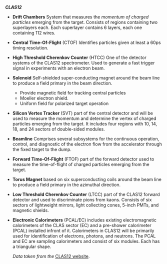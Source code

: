 ***CLAS12***

- **Drift Chambers** System that measures the *momentum of charged particles* emerging from the target. Consists of regions containing two superlayers each. Each superlayer contains 6 layers, each one containing 112 wires.
- **Central Time-Of-Flight** (CTOF) Identifies particles given at least a 60ps timing resolution.
- **High Threshold Cherenkov Counter** (HTCC) One of the detector systems of the CLAS12 spectrometer. Used to generate a fast trigger signal in experiments with an electron beam.
- **Solenoid** Self-shielded super-conducting magnet around the beam line to produce a field primary in the beam direction.
	- Provide magnetic field for tracking central particles 
	- Moeller electron shield.
	- Uniform field for polarized target operation
- **Silicon Vertex Tracker** (SVT) part of the central detector and will be used to measure the momentum and determine the vertex of charged particles emerging from the target. It includes four regions with 10, 14, 18, and 24 sectors of double-sided modules.
- **Beamline** Comprises several subsystems for the continuous operation, control, and diagnostic of the electron flow from the accelerator through the fixed target to the dump.
- **Forward Time-Of-Flight** (FTOF) part of the forward detector used to measure the time-of-flight of charged particles emerging from the target.
- **Torus Magnet** based on six superconducting coils around the beam line to produce a field primary in the azimuthal direction.
- **Low Threshold Cherenkov Counter** (LTCC) part of the CLAS12 forward detector and used to discriminate pions from kaons. Consists of six sectors of lightweight mirrors, light collecting cones, 5-inch PMTs, and magnetic shields.
- **Electronic Calorimeters** (PCAL/EC) includes existing electromagnetic calorimeters of the CLAS sector (EC) and a pre-shower calorimeter (PCAL) installed infront of it. Calorimeters in CLAS12 will be primarily used for identification of electrons, photons, and neutrons. The PCAL and EC are sampling calorimeters and consist of six modules. Each has a triangular shape.

    *Data taken from the* [CLAS12 website](http://www.jlab.org/Hall-B/clas12-web/).